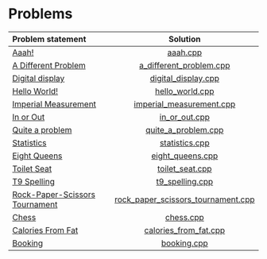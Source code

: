 # Problems

|         Problem statement          |                Solution                |
|:-----------------------------------|:--------------------------------------:|
| [Aaah!][]                          | [aaah.cpp][]                           |
| [A Different Problem][]            | [a_different_problem.cpp][]            |
| [Digital display][]                | [digital_display.cpp][]                |
| [Hello World!][]                   | [hello_world.cpp][]                    |
| [Imperial Measurement][]           | [imperial_measurement.cpp][]           |
| [In or Out][]                      | [in_or_out.cpp][]                      |
| [Quite a problem][]                | [quite_a_problem.cpp][]                |
| [Statistics][]                     | [statistics.cpp][]                     |
| [Eight Queens][]                   | [eight_queens.cpp][]                   |
| [Toilet Seat][]                    | [toilet_seat.cpp][]                    |
| [T9 Spelling][]                    | [t9_spelling.cpp][]                    |
| [Rock-Paper-Scissors Tournament][] | [rock_paper_scissors_tournament.cpp][] |
| [Chess][]                          | [chess.cpp][]                          |
| [Calories From Fat][]              | [calories_from_fat.cpp][]              |
| [Booking][]                        | [booking.cpp][]                        |

[Aaah!]:                          https://open.kattis.com/problems/aaah
[A Different Problem]:            https://open.kattis.com/problems/different
[Digital display]:                https://open.kattis.com/problems/display
[Hello World!]:                   https://open.kattis.com/problems/hello
[Imperial Measurement]:           https://open.kattis.com/problems/measurement
[In or Out]:                      https://open.kattis.com/problems/mandelbrot
[Quite a problem]:                https://open.kattis.com/problems/quiteaproblem
[Statistics]:                     https://open.kattis.com/problems/statistics
[Eight Queens]:                   https://open.kattis.com/problems/8queens
[Toilet Seat]:                    https://open.kattis.com/problems/toilet
[T9 Spelling]:                    https://open.kattis.com/problems/t9spelling
[Rock-Paper-Scissors Tournament]: https://open.kattis.com/problems/rockpaperscissors
[Chess]:                          https://open.kattis.com/problems/chess
[Calories From Fat]:              https://open.kattis.com/problems/calories
[Booking]:                        https://open.kattis.com/problems/booking

[aaah.cpp]:                           aaah.cpp
[a_different_problem.cpp]:            a_different_problem.cpp
[digital_display.cpp]:                digital_display.cpp
[hello_world.cpp]:                    hello_world.cpp
[imperial_measurement.cpp]:           imperial_measurement.cpp
[in_or_out.cpp]:                      in_or_out.cpp
[quite_a_problem.cpp]:                quite_a_problem.cpp
[statistics.cpp]:                     statistics.cpp
[eight_queens.cpp]:                   eight_queens.cpp
[toilet_seat.cpp]:                    toilet_seat.cpp
[t9_spelling.cpp]:                    t9_spelling.cpp
[rock_paper_scissors_tournament.cpp]: rock_paper_scissors_tournament.cpp
[chess.cpp]:                          chess.cpp
[calories_from_fat.cpp]:              calories_from_fat.cpp
[booking.cpp]:                        booking.cpp
